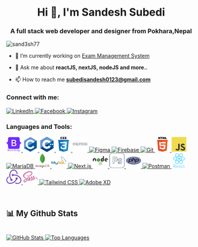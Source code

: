 <h1 align="center">Hi 👋, I'm Sandesh Subedi</h1>
<h3 align="center">A full stack web developer and designer from Pokhara,Nepal</h3>

<p align="left"> <img src="https://komarev.com/ghpvc/?username=sand3sh77&label=Profile%20views&color=0e75b6&style=flat"
        alt="sand3sh77" /> </p>

- 🔭 I’m currently working on [Exam Management System](exam-ms.vercel.app)

- 💬 Ask me about **reactJS, nextJS, nodeJS and more..**

- 📫 How to reach me **subedisandesh0123@gmail.com**

<h3 align="left">Connect with me:</h3>
<p align="left">
    <a href="https://linkedin.com/in/sandesh-subedi-58735b283" target="_blank">
        <!-- LinkedIn Icon -->
        <img align="center"
            src="https://raw.githubusercontent.com/rahuldkjain/github-profile-readme-generator/master/src/images/icons/Social/linked-in-alt.svg"
            alt="LinkedIn" height="30" width="40" />
    </a>
    <a href="https://fb.com/sandesh.subedi.3979" target="_blank">
        <!-- Facebook Icon -->
        <img align="center"
            src="https://raw.githubusercontent.com/rahuldkjain/github-profile-readme-generator/master/src/images/icons/Social/facebook.svg"
            alt="Facebook" height="30" width="40" />
    </a>
    <a href="https://instagram.com/sand3sh77" target="_blank">
        <!-- Instagram Icon -->
        <img align="center"
            src="https://raw.githubusercontent.com/rahuldkjain/github-profile-readme-generator/master/src/images/icons/Social/instagram.svg"
            alt="Instagram" height="30" width="40" />
    </a>
</p>

<h3 align="left">Languages and Tools:</h3>
<p align="left">
    <a href="https://getbootstrap.com" target="_blank" rel="noreferrer">
        <!-- Bootstrap Icon -->
        <img src="https://raw.githubusercontent.com/devicons/devicon/master/icons/bootstrap/bootstrap-plain-wordmark.svg"
            alt="Bootstrap" width="40" height="40" />
    </a>
    <a href="https://www.cprogramming.com/" target="_blank" rel="noreferrer">
        <!-- C Icon -->
        <img src="https://raw.githubusercontent.com/devicons/devicon/master/icons/c/c-original.svg" alt="C" width="40"
            height="40" />
    </a>
    <a href="https://www.w3schools.com/cpp/" target="_blank" rel="noreferrer">
        <!-- C++ Icon -->
        <img src="https://raw.githubusercontent.com/devicons/devicon/master/icons/cplusplus/cplusplus-original.svg"
            alt="C++" width="40" height="40" />
    </a>
    <a href="https://www.w3schools.com/css/" target="_blank" rel="noreferrer">
        <!-- CSS3 Icon -->
        <img src="https://raw.githubusercontent.com/devicons/devicon/master/icons/css3/css3-original-wordmark.svg"
            alt="CSS3" width="40" height="40" />
    </a>
    <a href="https://expressjs.com" target="_blank" rel="noreferrer">
        <!-- Express Icon -->
        <img src="https://raw.githubusercontent.com/devicons/devicon/master/icons/express/express-original-wordmark.svg"
            alt="Express" width="40" height="40" />
    </a>
    <a href="https://www.figma.com/" target="_blank" rel="noreferrer">
        <!-- Figma Icon -->
        <img src="https://www.vectorlogo.zone/logos/figma/figma-icon.svg" alt="Figma" width="40" height="40" />
    </a>
    <a href="https://firebase.google.com/" target="_blank" rel="noreferrer">
        <!-- Firebase Icon -->
        <img src="https://www.vectorlogo.zone/logos/firebase/firebase-icon.svg" alt="Firebase" width="40" height="40" />
    </a>
    <a href="https://git-scm.com/" target="_blank" rel="noreferrer">
        <!-- Git Icon -->
        <img src="https://www.vectorlogo.zone/logos/git-scm/git-scm-icon.svg" alt="Git" width="40" height="40" />
    </a>
    <a href="https://www.w3.org/html/" target="_blank" rel="noreferrer">
        <!-- HTML5 Icon -->
        <img src="https://raw.githubusercontent.com/devicons/devicon/master/icons/html5/html5-original-wordmark.svg"
            alt="HTML5" width="40" height="40" />
    </a>
    <a href="https://developer.mozilla.org/en-US/docs/Web/JavaScript" target="_blank" rel="noreferrer">
        <!-- JavaScript Icon -->
        <img src="https://raw.githubusercontent.com/devicons/devicon/master/icons/javascript/javascript-original.svg"
            alt="JavaScript" width="40" height="40" />
    </a>
    <a href="https://mariadb.org/" target="_blank" rel="noreferrer">
        <!-- MariaDB Icon -->
        <img src="https://www.vectorlogo.zone/logos/mariadb/mariadb-icon.svg" alt="MariaDB" width="40" height="40" />
    </a>
    <a href="https://www.mongodb.com/" target="_blank" rel="noreferrer">
        <!-- MongoDB Icon -->
        <img src="https://raw.githubusercontent.com/devicons/devicon/master/icons/mongodb/mongodb-original-wordmark.svg"
            alt="MongoDB" width="40" height="40" />
    </a>
    <a href="https://www.mysql.com/" target="_blank" rel="noreferrer">
        <!-- MySQL Icon -->
        <img src="https://raw.githubusercontent.com/devicons/devicon/master/icons/mysql/mysql-original-wordmark.svg"
            alt="MySQL" width="40" height="40" />
    </a>
    <a href="https://nextjs.org/" target="_blank" rel="noreferrer">
        <!-- Next.js Icon -->
        <img src="https://cdn.worldvectorlogo.com/logos/nextjs-2.svg" alt="Next.js" width="40" height="40" />
    </a>
    <a href="https://nodejs.org" target="_blank" rel="noreferrer">
        <!-- Node.js Icon -->
        <img src="https://raw.githubusercontent.com/devicons/devicon/master/icons/nodejs/nodejs-original-wordmark.svg"
            alt="Node.js" width="40" height="40" />
    </a>
    <a href="https://www.photoshop.com/en" target="_blank" rel="noreferrer">
        <!-- Photoshop Icon -->
        <img src="https://raw.githubusercontent.com/devicons/devicon/master/icons/photoshop/photoshop-line.svg"
            alt="Photoshop" width="40" height="40" />
    </a>
    <a href="https://www.php.net" target="_blank" rel="noreferrer">
        <!-- PHP Icon -->
        <img src="https://raw.githubusercontent.com/devicons/devicon/master/icons/php/php-original.svg" alt="PHP"
            width="40" height="40" />
    </a>
    <a href="https://postman.com" target="_blank" rel="noreferrer">
        <!-- Postman Icon -->
        <img src="https://www.vectorlogo.zone/logos/getpostman/getpostman-icon.svg" alt="Postman" width="40"
            height="40" />
    </a>
    <a href="https://reactjs.org/" target="_blank" rel="noreferrer">
        <!-- React Icon -->
        <img src="https://raw.githubusercontent.com/devicons/devicon/master/icons/react/react-original-wordmark.svg"
            alt="React" width="40" height="40" />
    </a>
    <a href="https://redux.js.org" target="_blank" rel="noreferrer">
        <!-- Redux Icon -->
        <img src="https://raw.githubusercontent.com/devicons/devicon/master/icons/redux/redux-original.svg" alt="Redux"
            width="40" height="40" />
    </a>
    <a href="https://sass-lang.com" target="_blank" rel="noreferrer">
        <!-- Sass Icon -->
        <img src="https://raw.githubusercontent.com/devicons/devicon/master/icons/sass/sass-original.svg" alt="Sass"
            width="40" height="40" />
    </a>
    <a href="https://tailwindcss.com/" target="_blank" rel="noreferrer">
        <!-- Tailwind CSS Icon -->
        <img src="https://www.vectorlogo.zone/logos/tailwindcss/tailwindcss-icon.svg" alt="Tailwind CSS" width="40"
            height="40" />
    </a>
    <a href="https://www.adobe.com/products/xd.html" target="_blank" rel="noreferrer">
        <!-- Adobe XD Icon -->
        <img src="https://encrypted-tbn1.gstatic.com/images?q=tbn:ANd9GcSHG5odqfwSG7mmIw2s5r6SHX2Pi4h_UtbQKS9j-W7MZxhdg88w" alt="Adobe XD" width="40" height="40" />
    </a>
</p>

<br />
<!-- GitHub Streak Stats -->
<p align="center">
    <a
        href="https://github-readme-streak-stats.herokuapp.com/?user=Sand3sh77&theme=black-ice&hide_border=true&stroke=0000&background=060A0CD0">
        <!-- Streak Stats Image -->
        <!--<img title="🔥 Get streak stats for your profile at git.io/streak-stats" alt="Streak"
            src="https://github-readme-streak-stats.herokuapp.com/?user=Sand3sh77&theme=black-ice&hide_border=true&stroke=0000&background=060A0CD0" />
        -->
    </a>
</p>

## 📊 My Github Stats

<br />
<!-- GitHub Stats Image -->
<a
    href="https://github-readme-stats.vercel.app/api?username=Sand3sh77&show_icons=true&count_private=true&theme=react&hide_border=true&bg_color=0D1117">
    <img alt="GitHub Stats"
        src="https://github-readme-stats.vercel.app/api?username=Sand3sh77&show_icons=true&count_private=true&theme=react&hide_border=true&bg_color=0D1117" />
</a>
<!-- Top Languages Image -->
<a
    href="https://github-readme-stats.vercel.app/api/top-langs/?username=Sand3sh77&langs_count=8&count_private=true&layout=compact&theme=react&hide_border=true&bg_color=0D1117">
    <img alt="Top Languages"
        src="https://github-readme-stats.vercel.app/api/top-langs/?username=Sand3sh77&langs_count=8&count_private=true&layout=compact&theme=react&hide_border=true&bg_color=0D1117" />
</a>
